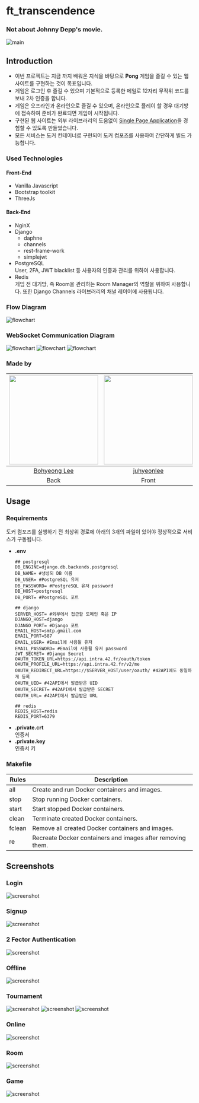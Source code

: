 # ft_transcendence

### Not about Johnny Depp's movie.

<img alt="main" src="https://github.com/leebo155/ft_transcendence/blob/main/img/readme/transcendence.jpg">

## Introduction
* 이번 프로젝트는 지금 까지 배워온 지식을 바탕으로 **Pong** 게임을 즐길 수 있는 웹사이트를 구현하는 것이 목표입니다.
* 게임은 로그인 후 즐길 수 있으며 기본적으로 등록한 메일로 12자리 무작위 코드를 보내 2차 인증을 합니다.
* 게임은 오프라인과 온라인으로 즐길 수 있으며, 온라인으로 플레이 할 경우 대기방에 접속하여 준비가 완료되면 게임이 시작됩니다.
* 구현된 웹 사이트는 외부 라이브러리의 도움없이 [Single Page Application](https://en.wikipedia.org/wiki/Single-page_application)을 경험할 수 있도록 만들었습니다.
* 모든 서비스는 도커 컨테이너로 구현되어 도커 컴포즈를 사용하여 간단하게 빌드 가능합니다.


### Used Technologies

  #### Front-End
  * Vanilla Javascript
  * Bootstrap toolkit
  * ThreeJs
  
  #### Back-End
  * NginX
  * Django
    - daphne
    - channels
    - rest-frame-work
    - simplejwt
  * PostgreSQL   
    User, 2FA, JWT blacklist 등 사용자의 인증과 관리를 위하여 사용합니다.
  * Redis   
    게임 전 대기방, 즉 Room을 관리하는 Room Manager의 역할을 위하여 사용합니다. 또한 Django Channels 라이브러리의 채널 레이어에 사용됩니다.

    
### Flow Diagram

<img alt="flowchart" src="https://github.com/leebo155/ft_transcendence/blob/main/img/readme/transcendence_flow.jpg">


### WebSocket Communication Diagram

<img alt="flowchart" src="https://github.com/leebo155/ft_transcendence/blob/main/img/readme/pingpong_websocket_1.jpg">
<img alt="flowchart" src="https://github.com/leebo155/ft_transcendence/blob/main/img/readme/pingpong_websocket_2.jpg">
<img alt="flowchart" src="https://github.com/leebo155/ft_transcendence/blob/main/img/readme/pingpong_websocket_3.jpg">

### Made by
|<img src="https://github.com/leebo155.png" width=240>|<img src="https://github.com/juhyeonlee134.png" width="240">|<img src="https://github.com/jmsmg.png" width=240>|
|:--:|:--:|:--:|
|[Bohyeong Lee](https://github.com/bohlee)|[juhyeonlee](https://github.com/juhyeonlee134)|[Seonggon, Cho](https://github.com/Jmsmg)|
|Back|Front|Back|

## Usage

### Requirements
도커 컴포즈를 실행하기 전 최상위 경로에 아래의 3개의 파일이 있어야 정상적으로 서비스가 구동됩니다.
* **.env**
  ```shell
  ## postgresql
  DB_ENGINE=django.db.backends.postgresql
  DB_NAME= #생성되 DB 이름
  DB_USER= #PostgreSQL 유저
  DB_PASSWORD= #PostgreSQL 유저 password
  DB_HOST=postgresql
  DB_PORT= #PostgreSQL 포트
  
  ## django
  SERVER_HOST= #외부에서 접근할 도메인 혹은 IP
  DJANGO_HOST=django
  DJANGO_PORT= #Django 포트
  EMAIL_HOST=smtp.gmail.com
  EMAIL_PORT=587
  EMAIL_USER= #Email에 사용될 유저
  EMAIL_PASSWORD= #Email에 사용될 유저 password
  JWT_SECRET= #Django Secret
  OAUTH_TOKEN_URL=https://api.intra.42.fr/oauth/token
  OAUTH_PROFILE_URL=https://api.intra.42.fr/v2/me
  OAUTH_REDIRECT_URL=https://$SERVER_HOST/user/oauth/ #42API에도 동일하게 등록
  OAUTH_UID= #42API에서 발급받은 UID
  OAUTH_SECRET= #42API에서 발급받은 SECRET
  OAUTH_URL= #42API에서 발급받은 URL
  
  ## redis
  REDIS_HOST=redis
  REDIS_PORT=6379
  ```
* **.private.crt**   
  인증서
* **.private.key**   
  인증서 키


### Makefile
| Rules | Description |
| ----- | ----------- |
| all | Create and run Docker containers and images. |
| stop | Stop running Docker containers. |
| start | Start stopped Docker containers. |
| clean | Terminate created Docker containers. |
| fclean | Remove all created Docker containers and images. |
| re | Recreate Docker containers and images after removing them. |


## Screenshots

### Login
<img alt="screenshot" src="https://github.com/leebo155/ft_transcendence/blob/main/img/screenshots/login.png">

### Signup
<img alt="screenshot" src="https://github.com/leebo155/ft_transcendence/blob/main/img/screenshots/signup.png">

### 2 Fector Authentication
<img alt="screenshot" src="https://github.com/leebo155/ft_transcendence/blob/main/img/screenshots/2FA.png">

### Offline
<img alt="screenshot" src="https://github.com/leebo155/ft_transcendence/blob/main/img/screenshots/offline.png">

### Tournament
<img alt="screenshot" src="https://github.com/leebo155/ft_transcendence/blob/main/img/screenshots/tournament.png">
<img alt="screenshot" src="https://github.com/leebo155/ft_transcendence/blob/main/img/screenshots/tournament4player.png">
<img alt="screenshot" src="https://github.com/leebo155/ft_transcendence/blob/main/img/screenshots/tournament4playerchart.png">

### Online
<img alt="screenshot" src="https://github.com/leebo155/ft_transcendence/blob/main/img/screenshots/online.png">

### Room
<img alt="screenshot" src="https://github.com/leebo155/ft_transcendence/blob/main/img/screenshots/room.png">

### Game
<img alt="screenshot" src="https://github.com/leebo155/ft_transcendence/blob/main/img/screenshots/ingame.png">
